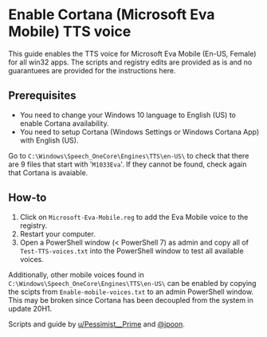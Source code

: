 # Enable Cortana (Microsoft Eva Mobile) TTS voice 

This guide enables the TTS voice for Microsoft Eva Mobile (En-US, Female) for all win32 apps. The scripts and registry edits are provided as is and no guarantuees are provided for the instructions here. 

## Prerequisites

* You need to change your Windows 10 language to English (US) to enable Cortana availability. 
* You need to setup Cortana (Windows Settings or Windows Cortana App) with English (US).

Go to `C:\Windows\Speech_OneCore\Engines\TTS\en-US\` to check that there are 9 files that start with '`M1033Eva`'. If they cannot be found, check again that Cortana is avaiable.  

## How-to

1. Click on `Microsoft-Eva-Mobile.reg` to add the Eva Mobile voice to the registry.
2. Restart your computer. 
3. Open a PowerShell window (< PowerShell 7) as admin and copy all of `Test-TTS-voices.txt` into the PowerShell window to test all available voices.

Additionally, other mobile voices found in `C:\Windows\Speech_OneCore\Engines\TTS\en-US\` can be enabled by copying the scipts from `Enable-mobile-voices.txt` to an admin PowerShell window. This may be broken since Cortana has been decoupled from the system in update 20H1. 

Scripts and guide by [u/Pessimist__Prime](https://www.reddit.com/r/EliteDangerous/comments/5d02vv/if_you_use_voiceattack_eddi_or_any_other/) and [@jpoon](https://gist.github.com/jpoon/d926243f19642b04f1a6).
